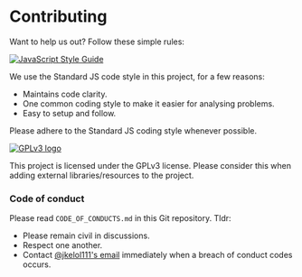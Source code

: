 # Contributing
Want to help us out? Follow these simple rules:

[![JavaScript Style Guide](https://cdn.rawgit.com/standard/standard/master/badge.svg)](https://github.com/standard/standard)

We use the Standard JS code style in this project, for a few reasons:

- Maintains code clarity.
- One common coding style to make it easier for analysing problems.
- Easy to setup and follow.

Please adhere to the Standard JS coding style whenever possible.

[![GPLv3 logo](https://www.gnu.org/graphics/gplv3-127x51.png)](https://www.gnu.org/licenses/gpl-3.0.html)

This project is licensed under the GPLv3 license. Please consider this when adding external libraries/resources to the project.

### Code of conduct

Please read `CODE_OF_CONDUCTS.md` in this Git repository. Tldr:

- Please remain civil in discussions.
- Respect one another.
- Contact [@jkelol111's email](mailto:jkelol111@gmail.com) immediately when a breach of conduct codes occurs.
